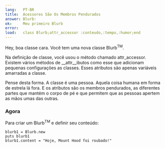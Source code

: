 ```yaml
---
lang:   PT-BR
title:  Acessores São Os Membros Pendurados
answer: Blurb:
ok:     Meu primeiro Blurb
error:  
load:   class Blurb;attr_accessor :conteudo,:tempo,:humor;end
---
```


Hey, boa classe cara. Você tem uma nova classe Blurb<sup>TM</sup>.

Na definição de classe, você usou o método chamado attr\_accessor.
Existem vários métodos de __attr__ibutos como esse que adicionam pequenas configurações as classes.
Esses atributos são apenas variáveis amarradas a classe.

Pense desta forma. A classe é uma pessoa. Aquela coisa humana em forma de estrela lá fora.
E os atributos são os membros pendurados, as diferentes partes que mantém o corpo de pé e
que permitem que as pessoas apertem as mãos umas das outras.

### Agora
Para criar um Blurb<sup>TM</sup> e definir seu conteúdo:

    blurb1 = Blurb.new
    puts blurb1
    blurb1.content = "Hoje, Mount Hood foi roubado!"
